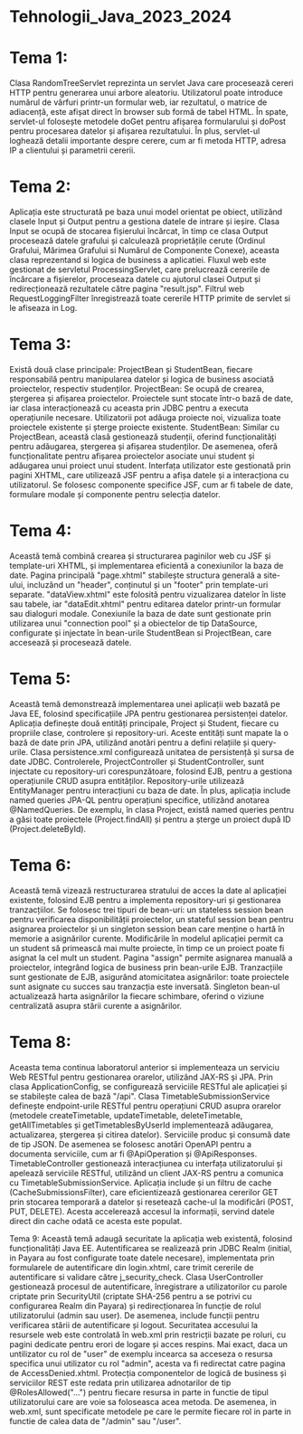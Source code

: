 # Tehnologii_Java_2023_2024

# Tema 1:
Clasa RandomTreeServlet reprezinta un servlet Java care procesează cereri HTTP pentru generarea unui arbore aleatoriu. Utilizatorul poate introduce numărul de vârfuri printr-un formular web, iar rezultatul, o matrice de adiacență, este afișat direct în browser sub formă de tabel HTML. În spate, servlet-ul folosește metodele doGet pentru afișarea formularului și doPost pentru procesarea datelor și afișarea rezultatului. În plus, servlet-ul loghează detalii importante despre cerere, cum ar fi metoda HTTP, adresa IP a clientului și parametrii cererii.

# Tema 2:
Aplicația este structurată pe baza unui model orientat pe obiect, utilizând clasele Input și Output pentru a gestiona datele de intrare și ieșire. 
Clasa Input se ocupă de stocarea fișierului încărcat, în timp ce clasa Output procesează datele grafului și calculează proprietățile cerute (Ordinul Grafului, Mărimea Grafului si Numărul de Componente Conexe), aceasta clasa reprezentand si logica de business a aplicatiei. 
Fluxul web este gestionat de servletul ProcessingServlet, care prelucrează cererile de încărcare a fișierelor, proceseaza datele cu ajutorul clasei Output și redirecționează rezultatele către pagina "result.jsp". 
Filtrul web RequestLoggingFilter înregistrează toate cererile HTTP primite de servlet si le afiseaza in Log.

# Tema 3:
Există două clase principale: ProjectBean și StudentBean, fiecare responsabilă pentru manipularea datelor și logica de business asociată proiectelor, respectiv studenților. 
ProjectBean: Se ocupă de crearea, ștergerea și afișarea proiectelor. Proiectele sunt stocate într-o bază de date, iar clasa interacționează cu aceasta prin JDBC pentru a executa operațiunile necesare. Utilizatorii pot adăuga proiecte noi, vizualiza toate proiectele existente și șterge proiecte existente.
StudentBean: Similar cu ProjectBean, această clasă gestionează studenții, oferind funcționalități pentru adăugarea, ștergerea și afișarea studenților. De asemenea, oferă funcționalitate pentru afișarea proiectelor asociate unui student și adăugarea unui proiect unui student.
Interfața utilizator este gestionată prin pagini XHTML, care utilizează JSF pentru a afișa datele și a interacționa cu utilizatorul. Se folosesc componente specifice JSF, cum ar fi tabele de date, formulare modale și componente pentru selecția datelor.

# Tema 4:
Această temă combină crearea și structurarea paginilor web cu JSF și template-uri XHTML, și implementarea eficientă a conexiunilor la baza de date. 
Pagina principală "page.xhtml" stabilește structura generală a site-ului, incluzând un "header", conținutul și un "footer" prin template-uri separate. 
"dataView.xhtml" este folosită pentru vizualizarea datelor în liste sau tabele, iar "dataEdit.xhtml" pentru editarea datelor printr-un formular sau dialoguri modale.
Conexiunile la baza de date sunt gestionate prin utilizarea unui "connection pool" și a obiectelor de tip DataSource, configurate și injectate în bean-urile StudentBean si ProjectBean, care accesează și procesează datele. 

# Tema 5:
Această temă demonstrează implementarea unei aplicații web bazată pe Java EE, folosind specificațiile JPA pentru gestionarea persistenței datelor. Aplicația definește două entități principale, Project și Student, fiecare cu propriile clase, controlere și repository-uri. Aceste entități sunt mapate la o bază de date prin JPA, utilizând anotări pentru a defini relațiile și query-urile. Clasa persistence.xml configurează unitatea de persistență și sursa de date JDBC. Controlerele, ProjectController și StudentController, sunt injectate cu repository-uri corespunzătoare, folosind EJB, pentru a gestiona operațiunile CRUD asupra entităților. Repository-urile utilizează EntityManager pentru interacțiuni cu baza de date. În plus, aplicația include named queries JPA-QL pentru operațiuni specifice, utilizând anotarea @NamedQueries. De exemplu, în clasa Project, există named queries pentru a găsi toate proiectele (Project.findAll) și pentru a șterge un proiect după ID (Project.deleteById). 

# Tema 6:
Această temă vizează restructurarea stratului de acces la date al aplicației existente, folosind EJB pentru a implementa repository-uri și gestionarea tranzacțiilor. Se folosesc trei tipuri de bean-uri: un stateless session bean pentru verificarea disponibilității proiectelor, un stateful session bean pentru asignarea proiectelor și un singleton session bean care menține o hartă în memorie a asignărilor curente. Modificările în modelul aplicației permit ca un student să primească mai multe proiecte, în timp ce un proiect poate fi asignat la cel mult un student. Pagina "assign" permite asignarea manuală a proiectelor, integrând logica de business prin bean-urile EJB. Tranzacțiile sunt gestionate de EJB, asigurând atomicitatea asignărilor: toate proiectele sunt asignate cu succes sau tranzacția este inversată. Singleton bean-ul actualizează harta asignărilor la fiecare schimbare, oferind o viziune centralizată asupra stării curente a asignărilor.

# Tema 8:
Aceasta tema continua laboratorul anterior si implementeaza un serviciu Web RESTful pentru gestionarea orarelor, utilizând JAX-RS și JPA. 
Prin clasa ApplicationConfig, se configurează serviciile RESTful ale aplicației și se stabilește calea de bază "/api". 
Clasa TimetableSubmissionService definește endpoint-urile RESTful pentru operațiuni CRUD asupra orarelor (metodele createTimetable, updateTimetable, deleteTimetable, getAllTimetables și getTimetablesByUserId implementează adăugarea, actualizarea, ștergerea și citirea datelor). Serviciile produc și consumă date de tip JSON. De asemenea se folosesc anotări OpenAPI pentru a documenta serviciile, cum ar fi @ApiOperation și @ApiResponses. 
TimetableController gestionează interacțiunea cu interfața utilizatorului și apelează serviciile RESTful, utilizând un client JAX-RS pentru a comunica cu TimetableSubmissionService.
Aplicația include și un filtru de cache (CacheSubmissionsFilter), care eficientizează gestionarea cererilor GET prin stocarea temporară a datelor și resetează cache-ul la modificări (POST, PUT, DELETE). Acesta accelerează accesul la informații, servind datele direct din cache odată ce acesta este populat.

Tema 9:
Această temă adaugă securitate la aplicația web existentă, folosind funcționalități Java EE. Autentificarea se realizează prin JDBC Realm (initial, in Payara au fost configurate toate datele necesare), implementata prin formularele de autentificare din login.xhtml, care trimit cererile de autentificare si validare către j_security_check. 
Clasa UserController gestionează procesul de autentificare, înregistrare a utilizatorilor cu parole criptate prin SecurityUtil (criptate SHA-256 pentru a se potrivi cu configurarea Realm din Payara) și redirecționarea în funcție de rolul utilizatorului (admin sau user). De asemenea, include funcții pentru verificarea stării de autentificare și logout. 
Securitatea accesului la resursele web este controlată în web.xml prin restricții bazate pe roluri, cu pagini dedicate pentru erori de logare și acces respins. Mai exact, daca un untilizator cu rol de "user" de exemplu incearca sa acceseza o resursa specifica unui utilizator cu rol "admin", acesta va fi redirectat catre pagina de AccessDenied.xhtml. 
Protecția componentelor de logică de business și serviciilor REST este redata prin utilizarea adnotarilor de tip @RolesAllowed("...") pentru fiecare resursa in parte in functie de tipul utilizatorului care are voie sa foloseasca acea metoda. De asemenea, in web.xml, sunt specificate metodele pe care le permite fiecare rol in parte in functie de calea data de "/admin" sau "/user". 
